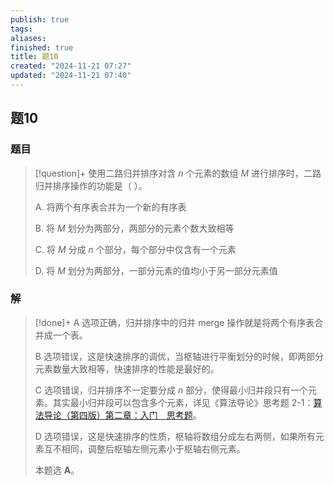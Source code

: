 ```yaml
---
publish: true
tags: 
aliases: 
finished: true
title: 题10
created: "2024-11-21 07:27"
updated: "2024-11-21 07:40"
---
```

## 题10
### 题目
> [!question]+
> 使用二路归并排序对含 $n$ 个元素的数组 $M$ 进行排序时，二路归并排序操作的功能是（ ）。
> 
> A. 将两个有序表合并为一个新的有序表
> 
> B. 将 $M$ 划分为两部分，两部分的元素个数大致相等
> 
> C. 将 $M$ 分成 $n$ 个部分，每个部分中仅含有一个元素
> 
> D. 将 $M$ 划分为两部分，一部分元素的值均小于另一部分元素值
### 解
> [!done]+
> A 选项正确，归并排序中的归并 merge 操作就是将两个有序表合并成一个表。
> 
> B 选项错误，这是快速排序的调优，当枢轴进行平衡划分的时候，即两部分元素数量大致相等，快速排序的性能是最好的。
> 
> C 选项错误，归并排序不一定要分成 $n$ 部分，使得最小归并段只有一个元素。其实最小归并段可以包含多个元素，详见《算法导论》思考题 2-1：[算法导论（第四版）第二章：入门　思考题](https://zhuanlan.zhihu.com/p/546216658)。
> 
> D 选项错误，这是快速排序的性质，枢轴将数组分成左右两侧，如果所有元素互不相同，调整后枢轴左侧元素小于枢轴右侧元素。
> 
> 本题选 **A**。